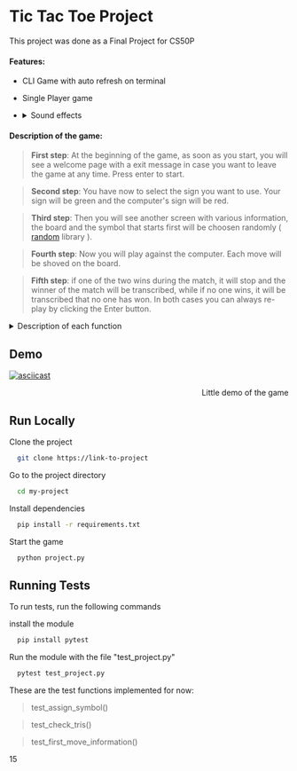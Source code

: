 # Tic Tac Toe Project

This project was done as a Final Project for CS50P

#### Features:
- CLI Game with auto refresh on terminal
- Single Player game
- <details>
  <summary>Sound effects</summary>
  
  There are some issues with sound effects in different machines, __Sound effects not supported on WSL.__

  - Windows: :white_check_mark:
  
  - WSL: :x:
  
  - Linux: :interrobang: ( Not tested yet ) 
  </details>

#### Description of the game:

> __First step__:  At the beginning of the game, as soon as you start, you will see a welcome page with a exit message in case you want to leave the game at any time. Press enter to start.

> __Second step__:  You have now to select the sign you want to use. Your sign will be green and the computer's sign will be red.

> __Third step__: Then you will see another screen with various information, the board and the symbol that starts first will be choosen randomly ( [random](https://docs.python.org/3/library/random.html) library ).

> __Fourth step__: Now you will play against the computer. Each move will be shoved on the board.

> __Fifth step__: if one of the two wins during the match, it will stop and the winner of the match will be transcribed, while if no one wins, it will be transcribed that no one has won. In both cases you can always re-play by clicking the Enter button.

<details><summary>Description of each function</summary>
<p>

  ##### Classes:
- ```Sounds``` > In this class there are 4 functions ( ```opening()```, ```game_over()```, ```win()```, ```typing``` ) and each of these functions, when called activates a sound effect.
  
- ```Player``` > This class contains everything about the player, and also a function ( ```movement()``` ) that manages the player's movement around the board.
  
- ```Bot``` > This class contains everything about the bot, and inside there is a function ( ```movement()``` ) that manages the movement of the bot around the board.

##### Functions:
- ```game()``` > This function is the main part for the game, in this function there are all the functions that are needed for the game and in addition everything related to the moment of the game is performed
  
- ```first_move_information()``` > This function checks for who moves first and then writes it down as information as soon as you start the game.
  
- ```check_first_move()``` > This function checks for who moves first and based on who moves first, the class is called so as to have its move executed, returning the symbol of who moved.
  
- ```movement_bot_message()``` > This function is called only if it's the bot's turn to move, and is called after the bot makes the move so as to be able to transcribe the position chosen by the bot, accompanied by an animation and a sound effect.
  
- ```check_tris()``` > In this function the whole check is performed if one of the two wins, returning the string with the symbol of the winner, red if it is from the bot or green if the player wins.
  
- ```assign_symbol()``` > This function assigns the symbol to each player, if the player chooses X the bot is assigned O, and vice versa, returning a dictionary with the symbol of the player and the bot.
  
- ```board()``` > This function prints the whole table placing the various symbols chosen in their positions.
 
- ```choose_symbol()``` > This function allows the player to choose the symbol, it will always be the player who chooses the symbol first.
  
- ```main()``` > This function is the first to be called and executed when the program starts, this function prints the welcome message and to start the game just press the Enter key.
  
</p>
</details>

</p>
</details>

## Demo
[![asciicast](https://asciinema.org/a/1mpvEY3OCAQdQCA1AUBklk0iI.svg)](https://asciinema.org/a/1mpvEY3OCAQdQCA1AUBklk0iI)
<div dir="rtl">
Little demo of the game
</div>

## Run Locally

Clone the project

```bash
  git clone https://link-to-project
```

Go to the project directory

```bash
  cd my-project
```

Install dependencies

```bash
  pip install -r requirements.txt
```

Start the game

```bash
  python project.py
```


## Running Tests

To run tests, run the following commands

install the module
```bash
  pip install pytest
```

Run the module with the file "test_project.py"
```bash
  pytest test_project.py
```

These are the test functions implemented for now:
> test_assign_symbol()

> test_check_tris()

> test_first_move_information()

15
